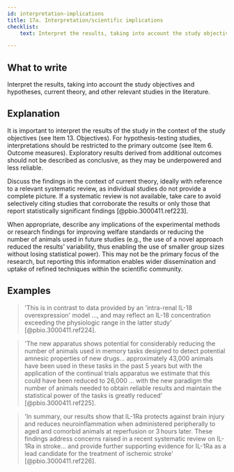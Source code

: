 ```yaml
---
id: interpretation-implications
title: 17a. Interpretation/scientific implications
checklist: 
    text: Interpret the results, taking into account the study objectives and hypotheses, current theory, and other relevant studies in the literature.

---
```


## What to write

Interpret the results, taking into account the study objectives and hypotheses, current theory, and other relevant studies in the literature.

## Explanation

It is important to interpret the results of the study
in the context of the study objectives (see Item 13. Objectives). For
hypothesis-testing studies, interpretations should be restricted to the
primary outcome (see Item 6. Outcome measures). Exploratory results
derived from additional outcomes should not be described as conclusive,
as they may be underpowered and less reliable.

Discuss the findings in the context of current theory, ideally with
reference to a relevant systematic review, as individual studies do not
provide a complete picture. If a systematic review is not available,
take care to avoid selectively citing studies that corroborate the
results or only those that report statistically significant findings
[@pbio.3000411.ref223].

When appropriate, describe any implications of the experimental methods
or research findings for improving welfare standards or reducing the
number of animals used in future studies (e.g., the use of a novel
approach reduced the results' variability, thus enabling the use of
smaller group sizes without losing statistical power). This may not be
the primary focus of the research, but reporting this information
enables wider dissemination and uptake of refined techniques within the
scientific community.

## Examples

> 'This is in contrast to data provided by an 'intra-renal IL-18
overexpression' model ..., and may reflect an IL-18 concentration
exceeding the physiologic range in the latter study'
[@pbio.3000411.ref224].

> 'The new apparatus shows potential for considerably reducing the number
of animals used in memory tasks designed to detect potential amnesic
properties of new drugs... approximately 43,000 animals have been used
in these tasks in the past 5 years but with the application of the
continual trials apparatus we estimate that this could have been reduced
to 26,000 ... with the new paradigm the number of animals needed to
obtain reliable results and maintain the statistical power of the tasks
is greatly reduced' [@pbio.3000411.ref225].

> 'In summary, our results show that IL-1Ra protects against brain injury
and reduces neuroinflammation when administered peripherally to aged and
comorbid animals at reperfusion or 3 hours later. These findings address
concerns raised in a recent systematic review on IL-1Ra in stroke... and
provide further supporting evidence for IL-1Ra as a lead candidate for
the treatment of ischemic stroke' [@pbio.3000411.ref226].
